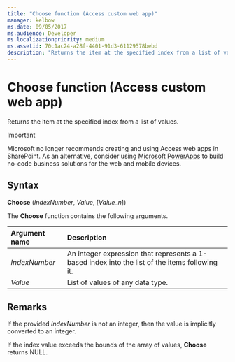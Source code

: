 ```yaml
---
title: "Choose function (Access custom web app)" 
manager: kelbow
ms.date: 09/05/2017
ms.audience: Developer
ms.localizationpriority: medium
ms.assetid: 70c1ac24-a28f-4401-91d3-61129578bebd
description: "Returns the item at the specified index from a list of values."
---
```


# Choose function (Access custom web app)

Returns the item at the specified index from a list of values.
  
> [!IMPORTANT]
> Microsoft no longer recommends creating and using Access web apps in SharePoint. As an alternative, consider using [Microsoft PowerApps](https://powerapps.microsoft.com/en-us/) to build no-code business solutions for the web and mobile devices.
  
## Syntax

**Choose** (*IndexNumber*, *Value*, [*Value_n*])
  
The **Choose** function contains the following arguments.
  
|**Argument name**|**Description**|
|:-----|:-----|
| *IndexNumber*  <br/> |An integer expression that represents a 1-based index into the list of the items following it.  <br/> |
| *Value*  <br/> |List of values of any data type.  <br/> |

## Remarks

If the provided *IndexNumber* is not an integer, then the value is implicitly converted to an integer.
  
If the index value exceeds the bounds of the array of values, **Choose** returns NULL.
  